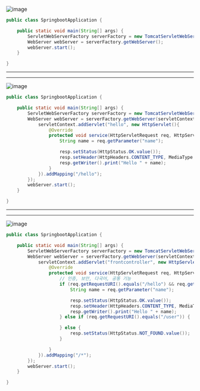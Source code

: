 ![image](https://user-images.githubusercontent.com/60100532/214589136-fc4afd7c-6ffa-4bb6-8c03-b95daea555e6.png)

```java
public class SpringbootApplication {

	public static void main(String[] args) {
		ServletWebServerFactory serverFactory = new TomcatServletWebServerFactory();
		WebServer webServer = serverFactory.getWebServer();
		webServer.start();
	}

}

```
---

---
![image](https://user-images.githubusercontent.com/60100532/214589291-ddaf717f-a175-4dbd-87ad-5fa37a4d59d2.png)

```java
public class SpringbootApplication {

	public static void main(String[] args) {
		ServletWebServerFactory serverFactory = new TomcatServletWebServerFactory();
		WebServer webServer = serverFactory.getWebServer(servletContext -> {
			servletContext.addServlet("hello", new HttpServlet(){
				@Override
				protected void service(HttpServletRequest req, HttpServletResponse resp) throws ServletException,IOException {
					String name = req.getParameter("name");

					resp.setStatus(HttpStatus.OK.value());
					resp.setHeader(HttpHeaders.CONTENT_TYPE, MediaType.TEXT_PLAIN_VALUE);
					resp.getWriter().print("Hello " + name);
				}
			}).addMapping("/hello");
		});
		webServer.start();
	}

}

```
---

---
![image](https://user-images.githubusercontent.com/60100532/214592448-64935dd3-bc3d-437a-9991-4895d0ab8653.png)
```java
public class SpringbootApplication {

	public static void main(String[] args) {
		ServletWebServerFactory serverFactory = new TomcatServletWebServerFactory();
		WebServer webServer = serverFactory.getWebServer(servletContext -> {
			servletContext.addServlet("frontcontroller", new HttpServlet(){
				@Override
				protected void service(HttpServletRequest req, HttpServletResponse resp) throws ServletException,IOException {
					// 인증, 보안, 다국어, 공통 기능
					if (req.getRequestURI().equals("/hello") && req.getMethod().equals(HttpMethod.GET.name())) {
						String name = req.getParameter("name");

						resp.setStatus(HttpStatus.OK.value());
						resp.setHeader(HttpHeaders.CONTENT_TYPE, MediaType.TEXT_PLAIN_VALUE);
						resp.getWriter().print("Hello " + name);
					} else if (req.getRequestURI().equals("/user")) {

					} else {
						resp.setStatus(HttpStatus.NOT_FOUND.value());
					}

				}
			}).addMapping("/*");
		});
		webServer.start();
	}

}

```
